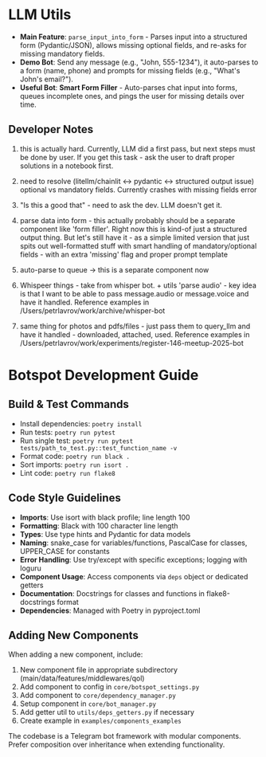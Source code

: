# LLM Utils

- **Main Feature**: `parse_input_into_form` - Parses input into a structured form (Pydantic/JSON), allows missing optional fields, and re-asks for missing mandatory fields.
- **Demo Bot**: Send any message (e.g., "John, 555-1234"), it auto-parses to a form (name, phone) and prompts for missing fields (e.g., "What's John's email?").
- **Useful Bot**: **Smart Form Filler** - Auto-parses chat input into forms, queues incomplete ones, and pings the user for missing details over time.

## Developer Notes

1) this is actually hard. Currently, LLM did a first pass, but next steps must be done by user. If you get this task - ask the user to draft proper solutions in a notebook first.

2) need to resolve (litellm/chainlit <-> pydantic <-> structured output issue) optional vs mandatory fields. Currently crashes with missing fields error

3) "Is this a good that" - need to ask the dev. LLM doesn't get it.

4) parse data into form - this actually probably should be a separate component like 'form filler'. Right now this is kind-of just a structured output thing. But let's still have it - as a simple limited version that just spits out well-formatted stuff with smart handling of mandatory/optional fields - with an extra 'missing' flag and proper prompt template

5) auto-parse to queue -> this is a separate component now

6) Whispeer things - take from whisper bot. + utils 'parse audio' - key idea is that I want to be able to pass message.audio or message.voice and have it handled. Reference examples in /Users/petrlavrov/work/archive/whisper-bot

7) same thing for photos and pdfs/files - just pass them to query_llm and have it handled - downloaded, attached, used. Reference examples in /Users/petrlavrov/work/experiments/register-146-meetup-2025-bot

# Botspot Development Guide

## Build & Test Commands
- Install dependencies: `poetry install`
- Run tests: `poetry run pytest`
- Run single test: `poetry run pytest tests/path_to_test.py::test_function_name -v`
- Format code: `poetry run black .`
- Sort imports: `poetry run isort .`
- Lint code: `poetry run flake8`

## Code Style Guidelines
- **Imports**: Use isort with black profile; line length 100
- **Formatting**: Black with 100 character line length
- **Types**: Use type hints and Pydantic for data models
- **Naming**: snake_case for variables/functions, PascalCase for classes, UPPER_CASE for constants
- **Error Handling**: Use try/except with specific exceptions; logging with loguru
- **Component Usage**: Access components via `deps` object or dedicated getters
- **Documentation**: Docstrings for classes and functions in flake8-docstrings format
- **Dependencies**: Managed with Poetry in pyproject.toml

## Adding New Components
When adding a new component, include:
1. New component file in appropriate subdirectory (main/data/features/middlewares/qol)
2. Add component to config in `core/botspot_settings.py`
3. Add component to `core/dependency_manager.py`
4. Setup component in `core/bot_manager.py`
5. Add getter util to `utils/deps_getters.py` if necessary
6. Create example in `examples/components_examples`

The codebase is a Telegram bot framework with modular components. Prefer composition over inheritance when extending functionality.